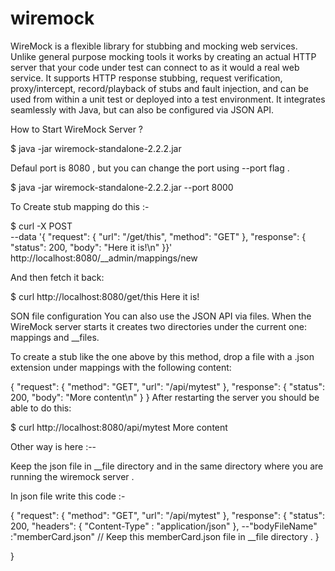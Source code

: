 # wiremock

WireMock is a flexible library for stubbing and mocking web services. Unlike general purpose mocking tools it works by creating an actual HTTP server that your code under test can connect to as it would a real web service.
It supports HTTP response stubbing, request verification, proxy/intercept, record/playback of stubs and fault injection, and can be used from within a unit test or deployed into a test environment.
It integrates seamlessly with Java, but can also be configured via JSON API.

How to Start WireMock Server ?

$ java -jar wiremock-standalone-2.2.2.jar

Defaul port is 8080 , but you can change the port using --port flag .

$ java -jar wiremock-standalone-2.2.2.jar --port 8000

To Create stub mapping do this :-

$ curl -X POST \
--data '{ "request": { "url": "/get/this", "method": "GET" }, "response": { "status": 200, "body": "Here it is!\n" }}' \
http://localhost:8080/__admin/mappings/new


And then fetch it back:

$ curl http://localhost:8080/get/this
Here it is!


SON file configuration
You can also use the JSON API via files. When the WireMock server starts it creates two directories under the current one: mappings and __files.

To create a stub like the one above by this method, drop a file with a .json extension under mappings with the following content:

{
    "request": {
        "method": "GET",
        "url": "/api/mytest"
    },
    "response": {
        "status": 200,
        "body": "More content\n"
    }
}
After restarting the server you should be able to do this:

$ curl http://localhost:8080/api/mytest
More content



Other way is here :--


Keep the json file in __file directory and in the same directory where you are running the wiremock server .


In json file write this code :-

{
    "request": {
        "method": "GET",
        "url": "/api/mytest"
    },
    "response": {
        "status": 200,
        "headers":
        {
          "Content-Type" : "application/json"
        },
      --"bodyFileName" :"memberCard.json"
// Keep this memberCard.json file in __file directory .
    }

}






